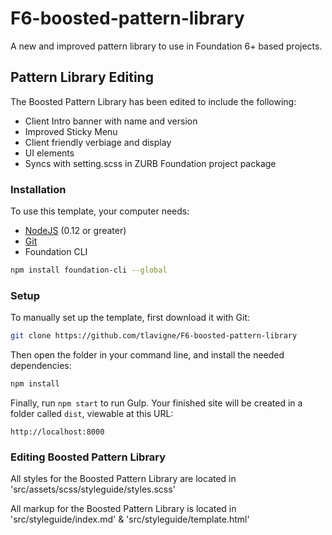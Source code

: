 # F6-boosted-pattern-library
A new and improved pattern library to use in Foundation 6+ based projects.

## Pattern Library Editing  
The Boosted Pattern Library has been edited to include the following:

- Client Intro banner with name and version
- Improved Sticky Menu
- Client friendly verbiage and display
- UI elements
- Syncs with setting.scss in ZURB Foundation project package

### Installation

To use this template, your computer needs:

- [NodeJS](https://nodejs.org/en/) (0.12 or greater)
- [Git](https://git-scm.com/)
- Foundation CLI

```bash
npm install foundation-cli --global
```

### Setup

To manually set up the template, first download it with Git:

```bash
git clone https://github.com/tlavigne/F6-boosted-pattern-library
```

Then open the folder in your command line, and install the needed dependencies:

```bash
npm install
```

Finally, run `npm start` to run Gulp. Your finished site will be created in a folder called `dist`, viewable at this URL:

```
http://localhost:8000
```

### Editing Boosted Pattern Library

All styles for the Boosted Pattern Library are located in 'src/assets/scss/styleguide/styles.scss'

All markup for the Boosted Pattern Library is located in 'src/styleguide/index.md' & 'src/styleguide/template.html'
